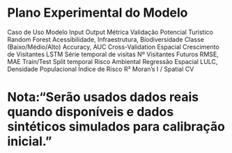 # Plano Experimental do Modelo 
Caso de Uso	Modelo	Input	Output	Métrica	Validação
Potencial Turístico	Random Forest	Acessibilidade, Infraestrutura, Biodiversidade	Classe (Baixo/Médio/Alto)	Accuracy, AUC	Cross-Validation Espacial
Crescimento de Visitantes	LSTM	Série temporal de visitas	Nº Visitantes Futuros	RMSE, MAE	Train/Test Split temporal
Risco Ambiental	Regressão Espacial	LULC, Densidade Populacional	Índice de Risco	R²	Moran’s I / Spatial CV

# Nota:“Serão usados dados reais quando disponíveis e dados sintéticos simulados para calibração inicial.”
